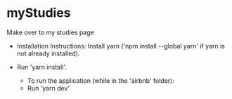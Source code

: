 # myStudies
Make over to my studies page


- Installation Instructions: Install yarn ('npm install --global yarn' if yarn is not already installed).

- Run 'yarn install'.
  * To run the application (while in the 'airbnb' folder):
  * Run 'yarn dev'

